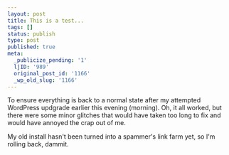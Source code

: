 ```yaml
---
layout: post
title: This is a test...
tags: []
status: publish
type: post
published: true
meta:
  _publicize_pending: '1'
  ljID: '989'
  original_post_id: '1166'
  _wp_old_slug: '1166'
---
```

To ensure everything is back to a normal state after my attempted WordPress updgrade earlier this evening (morning).  Oh, it all worked, but there were some minor glitches that would have taken too long to fix and would have annoyed the crap out of me.

My old install hasn't been turned into a spammer's link farm yet, so I'm rolling back, dammit.
